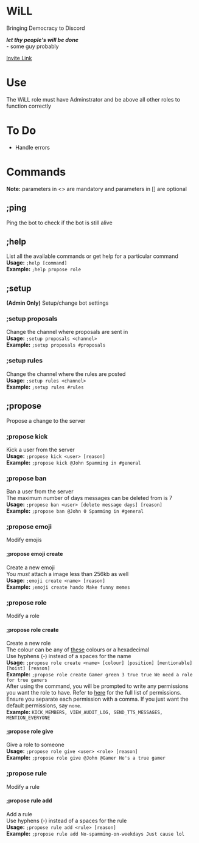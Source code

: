 # WiLL
 Bringing Democracy to Discord

***let thy people's will be done***  
 \- some guy probably

[Invite Link](https://discord.com/oauth2/authorize?client_id=794073147288190981&permissions=8&scope=bot)

# Use
The WiLL role must have Adminstrator and be above all other roles to function correctly 

# To Do
- Handle errors

# Commands
**Note:** parameters in <> are mandatory and parameters in [] are optional

## ;ping
Ping the bot to check if the bot is still alive

## ;help
List all the available commands or get help for a particular command  
**Usage:** `;help [command]`  
**Example:**  `;help propose role`  

## ;setup
**(Admin Only)** Setup/change bot settings

### ;setup proposals
Change the channel where proposals are sent in  
**Usage:** `;setup proposals <channel>`  
**Example:**  `;setup proposals #proposals`  

### ;setup rules
Change the channel where the rules are posted  
**Usage:** `;setup rules <channel>`  
**Example:**  `;setup rules #rules`  

## ;propose
Propose a change to the server  

### ;propose kick
Kick a user from the server  
**Usage:** `;propose kick <user> [reason]`  
**Example:**  `;propose kick @John Spamming in #general`  

### ;propose ban
Ban a user from the server  
The maximum number of days messages can be deleted from is 7  
**Usage:** `;propose ban <user> [delete message days] [reason]`  
**Example:**  `;propose ban @John 0 Spamming in #general`  

### ;propose emoji
Modify emojis  

#### ;propose emoji create
Create a new emoji  
You *must* attach a image less than 256kb as well  
**Usage:** `;emoji create <name> [reason]`  
**Example:**  `;emoji create hando Make funny memes`  

### ;propose role
Modify a role

#### ;propose role create
Create a new role   
The colour can be any of [these](https://github.com/kowasaur/discordjs-colors/blob/master/docs/COLORS.md) colours or a hexadecimal  
Use hyphens (-) instead of a spaces for the name  
**Usage:** `;propose role create <name> [colour] [position] [mentionable] [hoist] [reason]`  
**Example:**  `;propose role create Gamer green 3 true true We need a role for true gamers`  
After using the command, you will be prompted to write any permissions you want the role to have.
Refer to [here](https://discord.js.org/#/docs/main/stable/class/Permissions?scrollTo=s-FLAGS) for the full list of permissions.
Ensure you separate each permission with a comma. If you just want the default permissions, say `none`.  
**Example:** `KICK_MEMBERS, VIEW_AUDIT_LOG, SEND_TTS_MESSAGES, MENTION_EVERYONE`

#### ;propose role give
Give a role to someone  
**Usage:** `;propose role give <user> <role> [reason]`  
**Example:**  `;propose role give @John @Gamer He's a true gamer`  

### ;propose rule
Modify a rule

#### ;propose rule add
Add a rule  
Use hyphens (-) instead of a spaces for the rule  
**Usage:** `;propose rule add <rule> [reason]`  
**Example:**  `;propose rule add No-spamming-on-weekdays Just cause lol`  
